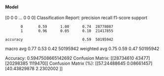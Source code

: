 #### Model
[0 0 0 ... 0 0 0]
Classification Report:
              precision    recall  f1-score   support

           0       0.59      1.00      0.74  28778087
           1       0.96      0.05      0.10  21417855

    accuracy                           0.59  50195942
   macro avg       0.77      0.53      0.42  50195942
weighted avg       0.75      0.59      0.47  50195942

Accuracy: 0.5947508665142692
Confusion Matrix:
[[28734610    43477]
 [20298385  1119470]]
Confusion Matrix (%):
[[57.24488645  0.08661457]
 [40.43829878  2.2302002 ]]
